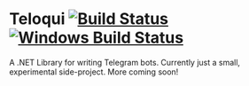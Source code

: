 # Teloqui [![Build Status](https://travis-ci.org/optical/Teloqui.svg?branch=master)](https://travis-ci.org/optical/Teloqui) [![Windows Build Status](https://ci.appveyor.com/api/projects/status/github/optical/teloqui?svg=true)](https://ci.appveyor.com/project/optical/teloqui)

A .NET Library for writing Telegram bots. Currently just a small, experimental side-project. More coming soon!